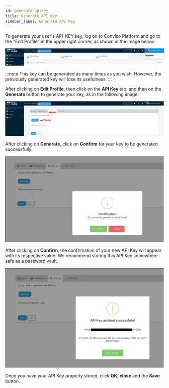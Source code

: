```yaml
---
id: generate-apikey
title: Generate API Key
sidebar_label: Generate API Key
---
```


To generate your user's API_KEY key, log on to Conviso Platform and go to the "Edit Profile" in the upper right corner, as shown in the image below:

<div style={{textAlign: 'center'}}>

![img](../../static/img/apikey-img1.png)

</div>

:::note
This key can be generated as many times as you wish. However, the previously generated key will lose its usefulness.
:::

After clicking on **Edit Profile**, then click on the **API Key** tab, and then on the **Generate** button to generate your key, as in the following image:

<div style={{textAlign: 'center'}}>

![img](../../static/img/apikey-img2.png)

</div>

After clicking on **Generate**, click on **Confirm** for your key to be generated successfully.

<div style={{textAlign: 'center'}}>

![img](../../static/img/apikey-img3.png)

</div>

After clicking on **Confirm**, the confirmation of your new API Key will appear with its respective value. We recommend storing this API Key somewhere safe as a password vault.

<div style={{textAlign: 'center'}}>

![img](../../static/img/apikey-img4.png)

</div>

Once you have your API Key properly stored, click **OK, close** and the **Save** button.